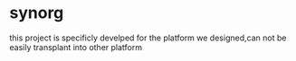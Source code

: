 # synorg
this project is specificly develped for the platform we designed,can not be easily transplant into other platform
